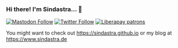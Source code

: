 ### Hi there! I'm Sindastra... 🖖

[![Mastodon Follow](https://img.shields.io/mastodon/follow/330409?domain=https%3A%2F%2Fchaos.social&style=social)](https://chaos.social/@sindastra)
[![Twitter Follow](https://img.shields.io/twitter/follow/sindastra?style=social)](https://twitter.com/sindastra)
[![Liberapay patrons](https://img.shields.io/liberapay/patrons/sindastra?style=social)](https://liberapay.com/sindastra)

You might want to check out https://sindastra.github.io or my blog at https://www.sindastra.de

<!--
**sindastra/sindastra** is a ✨ _special_ ✨ repository because its `README.md` (this file) appears on your GitHub profile.

Here are some ideas to get you started:

- 🔭 I’m currently working on ...
- 🌱 I’m currently learning ...
- 👯 I’m looking to collaborate on ...
- 🤔 I’m looking for help with ...
- 💬 Ask me about ...
- 📫 How to reach me: ...
- 😄 Pronouns: ...
- ⚡ Fun fact: ...
-->
